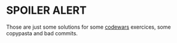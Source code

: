 # SPOILER ALERT

Those are just some solutions for some [codewars](http://codewars.com/) exercices, some copypasta and bad commits.
